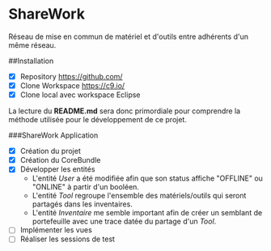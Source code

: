 # ShareWork
Réseau de mise en commun de matériel et d'outils entre adhérents d'un même réseau.

##Installation
- [X] Repository https://github.com/
- [X] Clone Workspace https://c9.io/
- [X] Clone local avec workspace Eclipse

La lecture du **README.md** sera donc primordiale pour comprendre la méthode utilisée pour le développement de ce projet.

###ShareWork Application
- [X] Création du projet
- [X] Création du CoreBundle
- [X] Développer les entités
    * L'entité *User* a été modifiée afin que son status affiche "OFFLINE" ou "ONLINE" à partir d'un booléen.
    * L'entité *Tool* regroupe l'ensemble des matériels/outils qui seront partagés dans les inventaires.
    * L'entité *Inventaire* me semble important afin de créer un semblant de portefeuille avec une trace datée du partage d'un *Tool*.
- [ ] Implémenter les vues
- [ ] Réaliser les sessions de test